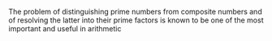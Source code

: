  The problem of distinguishing prime numbers from composite numbers and of resolving the latter into their prime factors is known to be one of the most important and useful in arithmetic
